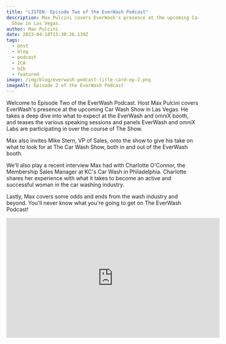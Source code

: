 ```yaml
---
title: "LISTEN: Episode Two of the EverWash Podcast"
description: Max Pulcini covers EverWash's presence at the upcoming Car Wash
  Show in Las Vegas.
author: Max Pulcini
date: 2023-04-18T15:30:26.139Z
tags:
  - post
  - blog
  - podcast
  - ICA
  - b2b
  - featured
image: /img/blog/everwash-podcast-title-card-ep-2.png
imageAlt: Episode 2 of the EverWash Podcast
---
```

Welcome to Episode Two of the EverWash Podcast. Host Max Pulcini covers EverWash's presence at the upcoming Car Wash Show in Las Vegas. He takes a deep dive into what to expect at the EverWash and omniX booth, and teases the various speaking sessions and panels EverWash and omniX Labs are participating in over the course of The Show. 

Max also invites Mike Stern, VP of Sales, onto the show to give his take on what to look for at The Car Wash Show, both in and out of the EverWash booth. 

We'll also play a recent interview Max had with Charlotte O'Connor, the Membership Sales Manager at KC's Car Wash in Philadelphia. Charlotte shares her experience with what it takes to become an active and successful woman in the car washing industry. 

Lastly, Max covers some odds and ends from the wash industry and beyond. You'll never know what you're going to get on The EverWash Podcast!

<iframe width="560" height="315" src="https://www.youtube.com/embed/qgCcFhN0U_M" title="YouTube video player" frameborder="0" allow="accelerometer; autoplay; clipboard-write; encrypted-media; gyroscope; picture-in-picture; web-share" allowfullscreen></iframe>